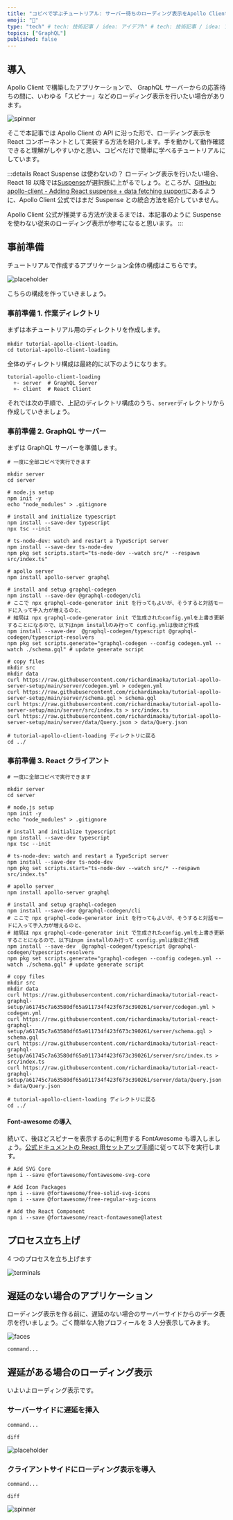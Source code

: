 ```yaml
---
title: "コピペで学ぶチュートリアル: サーバー待ちのローディング表示をApollo Client + Reactで行う"
emoji: "🐷"
type: "tech" # tech: 技術記事 / idea: アイデアh" # tech: 技術記事 / idea: アイデア
topics: ["GraphQL"]
published: false
---
```


## 導入

Apollo Client で構築したアプリケーションで、 GraphQL サーバーからの応答待ちの間に、いわゆる「スピナー」などのローディング表示を行いたい場合があります。

![spinner](/images/26a9ec78c43463/Spinner.gif)

そこで本記事では Apollo Client の API に沿った形で、ローディング表示を React コンポーネントとして実装する方法を紹介します。手を動かして動作確認できると理解がしやすいかと思い、コピペだけで簡単に学べるチュートリアルにしています。

:::details React Suspense は使わないの？
ローディング表示を行いたい場合、React 18 以降では[Suspense](https://reactjs.org/blog/2022/03/29/react-v18.html#suspense-in-data-frameworks)が選択肢に上がるでしょう。ところが、[GitHub: apollo-client - Adding React suspense + data fetching support](https://github.com/apollographql/apollo-client/issues/9627)にあるように、Apollo Client 公式ではまだ Suspense との統合方法を紹介していません。

Apollo Client 公式が推奨する方法が決まるまでは、本記事のように Suspense を使わない従来のローディング表示が参考になると思います。
:::

## 事前準備

チュートリアルで作成するアプリケーション全体の構成はこちらです。

![placeholder](/images/26a9ec78c43463/placeholder.png)

こちらの構成を作っていきましょう。

### 事前準備 1. 作業ディレクトリ

まずは本チュートリアル用のディレクトリを作成します。

```sh:以下のコマンドを実行してください
mkdir tutorial-apollo-client-loadin。
cd tutorial-apollo-client-loading
```

全体のディレクトリ構成は最終的に以下のようになります。

```:ディレクトリ構成
tutorial-apollo-client-loading
  +- server  # GraphQL Server
  +- client  # React Client
```

それでは次の手順で、上記のディレクトリ構成のうち、`server`ディレクトリから作成していきましょう。

### 事前準備 2. GraphQL サーバー

まずは GraphQL サーバーを準備します。

```sh:以下のコマンドを実行してください
# 一度に全部コピペで実行できます

mkdir server
cd server

# node.js setup
npm init -y
echo "node_modules" > .gitignore

# install and initialize typescript
npm install --save-dev typescript
npx tsc --init

# ts-node-dev: watch and restart a TypeScript server
npm install --save-dev ts-node-dev
npm pkg set scripts.start="ts-node-dev --watch src/* --respawn src/index.ts"

# apollo server
npm install apollo-server graphql

# install and setup graphql-codegen
npm install --save-dev @graphql-codegen/cli
# ここで npx graphql-code-generator init を行ってもよいが、そうすると対話モードに入って手入力が増えるのと、
# 結局は npx graphql-code-generator init で生成されたconfig.ymlを上書き更新することになるので、以下はnpm installのみ行って config.ymlは後ほど作成
npm install --save-dev  @graphql-codegen/typescript @graphql-codegen/typescript-resolvers
npm pkg set scripts.generate="graphql-codegen --config codegen.yml --watch ./schema.gql" # update generate script

# copy files
mkdir src
mkdir data
curl https://raw.githubusercontent.com/richardimaoka/tutorial-apollo-server-setup/main/server/codegen.yml > codegen.yml
curl https://raw.githubusercontent.com/richardimaoka/tutorial-apollo-server-setup/main/server/schema.gql > schema.gql
curl https://raw.githubusercontent.com/richardimaoka/tutorial-apollo-server-setup/main/server/src/index.ts > src/index.ts
curl https://raw.githubusercontent.com/richardimaoka/tutorial-apollo-server-setup/main/server/data/Query.json > data/Query.json

# tutorial-apollo-client-loading ディレクトリに戻る
cd ../
```

### 事前準備 3. React クライアント

```sh:以下のコマンドを実行してください
# 一度に全部コピペで実行できます

mkdir server
cd server

# node.js setup
npm init -y
echo "node_modules" > .gitignore

# install and initialize typescript
npm install --save-dev typescript
npx tsc --init

# ts-node-dev: watch and restart a TypeScript server
npm install --save-dev ts-node-dev
npm pkg set scripts.start="ts-node-dev --watch src/* --respawn src/index.ts"

# apollo server
npm install apollo-server graphql

# install and setup graphql-codegen
npm install --save-dev @graphql-codegen/cli
# ここで npx graphql-code-generator init を行ってもよいが、そうすると対話モードに入って手入力が増えるのと、
# 結局は npx graphql-code-generator init で生成されたconfig.ymlを上書き更新することになるので、以下はnpm installのみ行って config.ymlは後ほど作成
npm install --save-dev  @graphql-codegen/typescript @graphql-codegen/typescript-resolvers
npm pkg set scripts.generate="graphql-codegen --config codegen.yml --watch ./schema.gql" # update generate script

# copy files
mkdir src
mkdir data
curl https://raw.githubusercontent.com/richardimaoka/tutorial-react-graphql-setup/a61745c7a63580df65a911734f423f673c390261/server/codegen.yml > codegen.yml
curl https://raw.githubusercontent.com/richardimaoka/tutorial-react-graphql-setup/a61745c7a63580df65a911734f423f673c390261/server/schema.gql > schema.gql
curl https://raw.githubusercontent.com/richardimaoka/tutorial-react-graphql-setup/a61745c7a63580df65a911734f423f673c390261/server/src/index.ts > src/index.ts
curl https://raw.githubusercontent.com/richardimaoka/tutorial-react-graphql-setup/a61745c7a63580df65a911734f423f673c390261/server/data/Query.json > data/Query.json

# tutorial-apollo-client-loading ディレクトリに戻る
cd ../
```

#### Font-awesome の導入

続いて、後ほどスピナーを表示するのに利用する FontAwesome も導入しましょう。[公式ドキュメントの React 用セットアップ手順](https://fontawesome.com/docs/web/use-with/react/)に従って以下を実行します。

```sh:以下のコマンドを実行してください
# Add SVG Core
npm i --save @fortawesome/fontawesome-svg-core

# Add Icon Packages
npm i --save @fortawesome/free-solid-svg-icons
npm i --save @fortawesome/free-regular-svg-icons

# Add the React Component
npm i --save @fortawesome/react-fontawesome@latest
```

## プロセス立ち上げ

4 つのプロセスを立ち上げます

![terminals](/images/26a9ec78c43463/terminals.png)

## 遅延のない場合のアプリケーション

ローディング表示を作る前に、遅延のない場合のサーバーサイドからのデータ表示を行いましょう。ごく簡単な人物プロフィールを 3 人分表示してみます。

![faces](/images/26a9ec78c43463/faces.png)

```sh:
command...
```

## 遅延がある場合のローディング表示

いよいよローディング表示です。

### サーバーサイドに遅延を挿入

```sh:
command...
```

```ts:
diff
```

![placeholder](/images/26a9ec78c43463/placeholder.png)

### クライアントサイドにローディング表示を導入

```sh:
command...
```

```ts:
diff
```

![spinner](/images/26a9ec78c43463/Spinner.gif)
